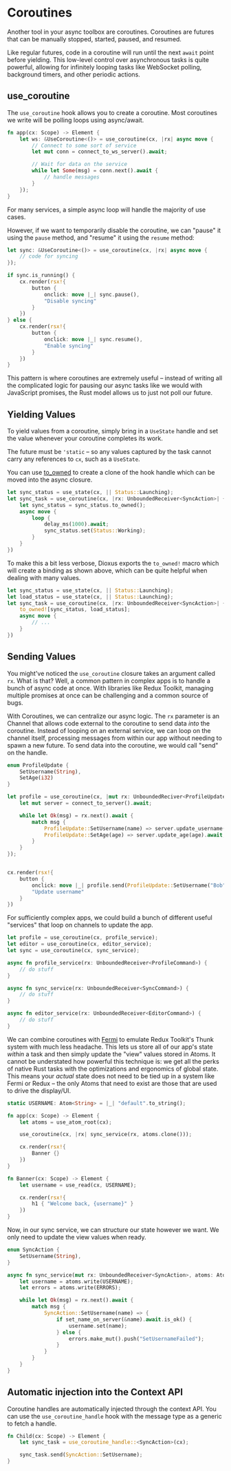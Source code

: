 # Coroutines

Another tool in your async toolbox are coroutines. Coroutines are futures that can be manually stopped, started, paused, and resumed.

Like regular futures, code in a coroutine will run until the next `await` point before yielding. This low-level control over asynchronous tasks is quite powerful, allowing for infinitely looping tasks like WebSocket polling, background timers, and other periodic actions.

## use_coroutine

The `use_coroutine` hook allows you to create a coroutine. Most coroutines we write will be polling loops using async/await.

```rust
fn app(cx: Scope) -> Element {
    let ws: &UseCoroutine<()> = use_coroutine(cx, |rx| async move {
        // Connect to some sort of service
        let mut conn = connect_to_ws_server().await;

        // Wait for data on the service
        while let Some(msg) = conn.next().await {
            // handle messages
        }
    });
}
```

For many services, a simple async loop will handle the majority of use cases.

However, if we want to temporarily disable the coroutine, we can "pause" it using the `pause` method, and "resume" it using the `resume` method:

```rust
let sync: &UseCoroutine<()> = use_coroutine(cx, |rx| async move {
    // code for syncing
});

if sync.is_running() {
    cx.render(rsx!{
        button {
            onclick: move |_| sync.pause(),
            "Disable syncing"
        }
    })
} else {
    cx.render(rsx!{
        button {
            onclick: move |_| sync.resume(),
            "Enable syncing"
        }
    })
}
```

This pattern is where coroutines are extremely useful – instead of writing all the complicated logic for pausing our async tasks like we would with JavaScript promises, the Rust model allows us to just not poll our future.

## Yielding Values

To yield values from a coroutine, simply bring in a `UseState` handle and set the value whenever your coroutine completes its work.

The future must be `'static` – so any values captured by the task cannot carry any references to `cx`, such as a `UseState`.

You can use [to_owned](https://doc.rust-lang.org/std/borrow/trait.ToOwned.html#tymethod.to_owned) to create a clone of the hook handle which can be moved into the async closure.

```rust
let sync_status = use_state(cx, || Status::Launching);
let sync_task = use_coroutine(cx, |rx: UnboundedReceiver<SyncAction>| {
    let sync_status = sync_status.to_owned();
    async move {
        loop {
            delay_ms(1000).await;
            sync_status.set(Status::Working);
        }
    }
})
```

To make this a bit less verbose, Dioxus exports the `to_owned!` macro which will create a binding as shown above, which can be quite helpful when dealing with many values.

```rust
let sync_status = use_state(cx, || Status::Launching);
let load_status = use_state(cx, || Status::Launching);
let sync_task = use_coroutine(cx, |rx: UnboundedReceiver<SyncAction>| {
    to_owned![sync_status, load_status];
    async move {
        // ...
    }
})
```

## Sending Values

You might've noticed the `use_coroutine` closure takes an argument called `rx`. What is that? Well, a common pattern in complex apps is to handle a bunch of async code at once. With libraries like Redux Toolkit, managing multiple promises at once can be challenging and a common source of bugs.

With Coroutines, we can centralize our async logic. The `rx` parameter is an Channel that allows code external to the coroutine to send data *into* the coroutine. Instead of looping on an external service, we can loop on the channel itself, processing messages from within our app without needing to spawn a new future. To send data into the coroutine, we would call "send" on the handle.


```rust
enum ProfileUpdate {
    SetUsername(String),
    SetAge(i32)
}

let profile = use_coroutine(cx, |mut rx: UnboundedReciver<ProfileUpdate>| async move {
    let mut server = connect_to_server().await;

    while let Ok(msg) = rx.next().await {
        match msg {
            ProfileUpdate::SetUsername(name) => server.update_username(name).await,
            ProfileUpdate::SetAge(age) => server.update_age(age).await,
        }
    }
});


cx.render(rsx!{
    button {
        onclick: move |_| profile.send(ProfileUpdate::SetUsername("Bob".to_string())),
        "Update username"
    }
})
```

For sufficiently complex apps, we could build a bunch of different useful "services" that loop on channels to update the app.

```rust
let profile = use_coroutine(cx, profile_service);
let editor = use_coroutine(cx, editor_service);
let sync = use_coroutine(cx, sync_service);

async fn profile_service(rx: UnboundedReceiver<ProfileCommand>) {
    // do stuff
}

async fn sync_service(rx: UnboundedReceiver<SyncCommand>) {
    // do stuff
}

async fn editor_service(rx: UnboundedReceiver<EditorCommand>) {
    // do stuff
}
```

We can combine coroutines with [Fermi](https://docs.rs/fermi/latest/fermi/index.html) to emulate Redux Toolkit's Thunk system with much less headache. This lets us store all of our app's state *within* a task and then simply update the "view" values stored in Atoms. It cannot be understated how powerful this technique is: we get all the perks of native Rust tasks with the optimizations and ergonomics of global state. This means your *actual* state does not need to be tied up in a system like Fermi or Redux – the only Atoms that need to exist are those that are used to drive the display/UI.

```rust
static USERNAME: Atom<String> = |_| "default".to_string();

fn app(cx: Scope) -> Element {
    let atoms = use_atom_root(cx);

    use_coroutine(cx, |rx| sync_service(rx, atoms.clone()));

    cx.render(rsx!{
        Banner {}
    })
}

fn Banner(cx: Scope) -> Element {
    let username = use_read(cx, USERNAME);

    cx.render(rsx!{
        h1 { "Welcome back, {username}" }
    })
}
```

Now, in our sync service, we can structure our state however we want. We only need to update the view values when ready.

```rust
enum SyncAction {
    SetUsername(String),
}

async fn sync_service(mut rx: UnboundedReceiver<SyncAction>, atoms: AtomRoot) {
    let username = atoms.write(USERNAME);
    let errors = atoms.write(ERRORS);

    while let Ok(msg) = rx.next().await {
        match msg {
            SyncAction::SetUsername(name) => {
                if set_name_on_server(&name).await.is_ok() {
                    username.set(name);
                } else {
                    errors.make_mut().push("SetUsernameFailed");
                }
            }
        }
    }
}
```

## Automatic injection into the Context API

Coroutine handles are automatically injected through the context API. You can use the `use_coroutine_handle` hook with the message type as a generic to fetch a handle.

```rust
fn Child(cx: Scope) -> Element {
    let sync_task = use_coroutine_handle::<SyncAction>(cx);

    sync_task.send(SyncAction::SetUsername);
}
```
